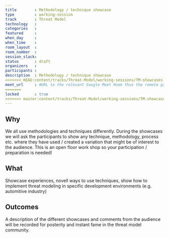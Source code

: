 ```yaml
---
title        : Methodology / technique showcase
type         : working-session
track        : Threat Model
technology   :
categories   :
featured     :
when_day     :
when_time    :
room_layout  :
room_number  :
session_slack:
status       : draft
organizers   :
participants :
description  : Methodology / technique showcase
<<<<<<< HEAD:content/tracks/Threat-Model/working-sessions/TM-showcases
meet_url     : #URL to the relevant Google Meet Room thus the remote participants can join a session
=======
locked       : true
>>>>>>> master:content/tracks/Threat-Model/working-sessions/TM-showcases.md
---
```


## Why

We all use methodologies and techniques differently. During the showcases we will ask the participants to show any technique, methodology, process etc. where they have used / created a variation that might be of interest to the audience.
This is an open floor work shop so your participation / preparation is needed!

## What

Showcase experiences, novell ways to use techniques, show how to implement threat modeling in specific development environments (e.g. automitive industry)

## Outcomes

A description of the different showcases and comments from the audience will be recorded for posterity and instant fame in the threat model community.
